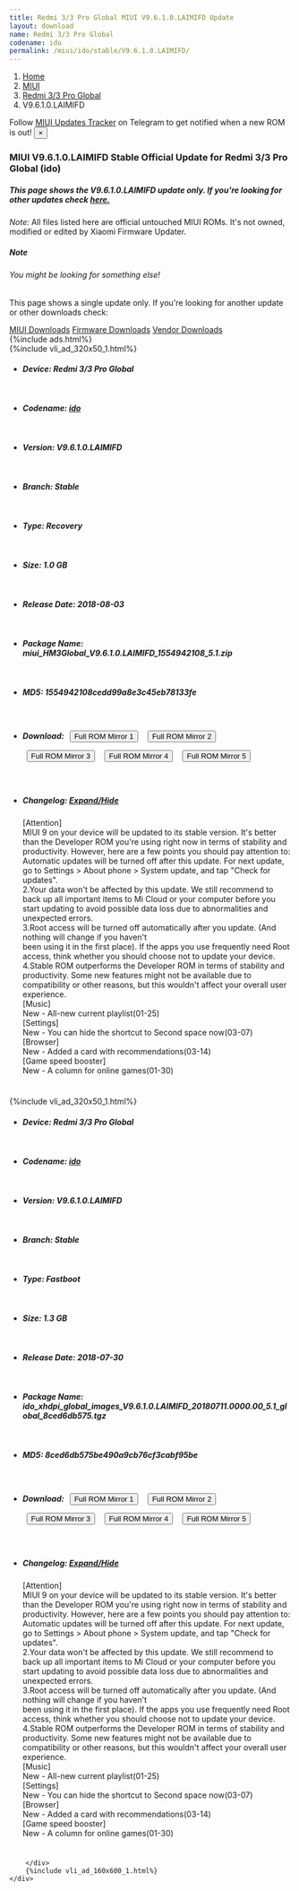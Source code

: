 ```yaml
---
title: Redmi 3/3 Pro Global MIUI V9.6.1.0.LAIMIFD Update
layout: download
name: Redmi 3/3 Pro Global
codename: ido
permalink: /miui/ido/stable/V9.6.1.0.LAIMIFD/
---
```

<nav aria-label="breadcrumb">
    <ol class="breadcrumb">
        <li class="breadcrumb-item"><a href="/">Home</a></li>
        <li class="breadcrumb-item"><a href="/miui/">MIUI</a></li>
        <li class="breadcrumb-item"><a href="/miui/ido/">Redmi 3/3 Pro Global</a></li>
        <li class="breadcrumb-item active" aria-current="page">V9.6.1.0.LAIMIFD</li>
    </ol>
</nav>
<div class="alert alert-primary alert-dismissible fade show" role="alert">
    Follow <a href="https://t.me/MIUIUpdatesTracker" class="alert-link">MIUI Updates Tracker</a> on Telegram to get
    notified when a new ROM is out!
    <button type="button" class="close" data-dismiss="alert" aria-label="Close">
        <span aria-hidden="true">&times;</span>
    </button>
</div>
<div class="col-12 mx-auto">
    <h3 class="title bg-light p-2 rounded">MIUI V9.6.1.0.LAIMIFD Stable Official Update for Redmi 3/3 Pro Global (ido)</h3>
    <h5>This page shows the V9.6.1.0.LAIMIFD update only. If you're looking for other updates check
        <a href="/miui/ido/">here.</a></h5>
    <p><i>Note: </i>All files listed here are official untouched MIUI ROMs.
        It's not owned, modified or edited by Xiaomi Firmware Updater.</p>
    <div class="card">
        <div class="card-body">
            <h5 class="card-title">Note</h5>
            <h6 class="card-subtitle mb-2 text-muted">You might be looking for something else!</h6>
            <p class="card-text">This page shows a single update only.
                If you're looking for another update or other downloads check:</p>
            <a href="/miui/" class="card-link">MIUI Downloads</a>
            <a href="/firmware/" class="card-link">Firmware Downloads</a>
            <a href="/vendor/" class="card-link">Vendor Downloads</a>
        </div>
    </div>
    {%include ads.html%}
    <div class="row justify-content-center">
        <div class="col-10" id="downloads">
                    <div class="card card-body">
            {%include vli_ad_320x50_1.html%}
            <ul class="list-unstyled">
                <li style="padding-bottom: 10px;">
                    <h5><b>Device: </b>Redmi 3/3 Pro Global</h5>
                </li>
                <li style="padding-bottom: 10px;">
                    <h5><b>Codename: </b> <a href="/miui/ido/" target="_blank">ido</a> </h5>
                </li>
                <li style="padding-bottom: 10px;">
                    <h5><b>Version: </b>V9.6.1.0.LAIMIFD</h5>
                </li>
                <li style="padding-bottom: 10px;">
                    <h5><b>Branch: </b>Stable</h5>
                </li>
                <li style="padding-bottom: 10px;">
                    <h5><b>Type: </b>Recovery</h5>
                </li>
                <li style="padding-bottom: 10px;">
                    <h5><b>Size: </b>1.0 GB</h5>
                </li>
                <li style="padding-bottom: 10px;">
                    <h5><b>Release Date: </b>2018-08-03</h5>
                </li>
                <li style="padding-bottom: 10px;">
                    <h5><b>Package Name: </b><span id="filename" class="text-dark">miui_HM3Global_V9.6.1.0.LAIMIFD_1554942108_5.1.zip</span></h5>
                </li>
                <li style="padding-bottom: 10px;">
                    <h5><b>MD5: </b><span id="md5" class="text-muted">1554942108cedd99a8e3c45eb78133fe</span></h5>
                </li>
                <li style="padding-bottom: 10px;">
                    <h5><b>Download: </b> <button type="button" id="download" class="btn btn-primary" style="margin: 7px;" onclick="window.open('https://cdn-ota.azureedge.net/V9.6.1.0.LAIMIFD/miui_HM3Global_V9.6.1.0.LAIMIFD_1554942108_5.1.zip', '_blank');"><i class="fa fa-download"></i> Full ROM Mirror 1</button> <button type="button" id="download" class="btn btn-primary" style="margin: 7px;" onclick="window.open('https://bn.d.miui.com/V9.6.1.0.LAIMIFD/miui_HM3Global_V9.6.1.0.LAIMIFD_1554942108_5.1.zip', '_blank');"><i class="fa fa-download"></i> Full ROM Mirror 2</button> <button type="button" id="download" class="btn btn-primary" style="margin: 7px;" onclick="window.open('https://ks3orig.bigota.d.miui.com/V9.6.1.0.LAIMIFD/miui_HM3Global_V9.6.1.0.LAIMIFD_1554942108_5.1.zip', '_blank');"><i class="fa fa-download"></i> Full ROM Mirror 3</button> <button type="button" id="download" class="btn btn-primary" style="margin: 7px;" onclick="window.open('https://airtel.bigota.d.miui.com/V9.6.1.0.LAIMIFD/miui_HM3Global_V9.6.1.0.LAIMIFD_1554942108_5.1.zip', '_blank');"><i class="fa fa-download"></i> Full ROM Mirror 4</button> <button type="button" id="download" class="btn btn-primary" style="margin: 7px;" onclick="window.open('https://hugeota.d.miui.com/V9.6.1.0.LAIMIFD/miui_HM3Global_V9.6.1.0.LAIMIFD_1554942108_5.1.zip', '_blank');"><i class="fa fa-download"></i> Full ROM Mirror 5</button></h5>
                </li>
                <li style="padding-bottom: 10px;">
                    <h5><b>Changelog: </b><a href="#ido_1_changelog" data-toggle="collapse" role="button"
                            aria-expanded="false" aria-controls="ido_1_changelog"> <i class="fa fa-arrow-down"
                                aria-hidden="true"></i> Expand/Hide</a></h5>
                    <div class="collapse" id="ido_1_changelog">
                        <p id="changelog_text">[Attention]<br>MIUI 9 on your device will be updated to its stable version. It's better than the Developer ROM you're using right now in terms of stability and productivity. However, here are a few points you should pay attention to:<br>Automatic updates will be turned off after this update. For next update, go to Settings > About phone > System update, and tap "Check for updates".<br>2.Your data won't be affected by this update. We still recommend to back up all important items to Mi Cloud or your computer before you start updating to avoid possible data loss due to abnormalities and<br>unexpected errors.<br>3.Root access will be turned off automatically after you update. (And nothing will change if you haven't <br>been using it in the first place). If the apps you use frequently need Root access, think whether you should choose not to update your device.<br>4.Stable ROM outperforms the Developer ROM in terms of stability and productivity. Some new features might not be available due to compatibility or other reasons, but this wouldn't affect your overall user experience.<br>[Music]<br>New - All-new current playlist(01-25)<br>[Settings]<br>New - You can hide the shortcut to Second space now(03-07)<br>[Browser]<br>New - Added a card with recommendations(03-14)<br>[Game speed booster]<br>New - A column for online games(01-30)</p>
                    </div>
                </li>
            </ul>
        </div>
        <div class="card card-body">
            {%include vli_ad_320x50_1.html%}
            <ul class="list-unstyled">
                <li style="padding-bottom: 10px;">
                    <h5><b>Device: </b>Redmi 3/3 Pro Global</h5>
                </li>
                <li style="padding-bottom: 10px;">
                    <h5><b>Codename: </b> <a href="/miui/ido/" target="_blank">ido</a> </h5>
                </li>
                <li style="padding-bottom: 10px;">
                    <h5><b>Version: </b>V9.6.1.0.LAIMIFD</h5>
                </li>
                <li style="padding-bottom: 10px;">
                    <h5><b>Branch: </b>Stable</h5>
                </li>
                <li style="padding-bottom: 10px;">
                    <h5><b>Type: </b>Fastboot</h5>
                </li>
                <li style="padding-bottom: 10px;">
                    <h5><b>Size: </b>1.3 GB</h5>
                </li>
                <li style="padding-bottom: 10px;">
                    <h5><b>Release Date: </b>2018-07-30</h5>
                </li>
                <li style="padding-bottom: 10px;">
                    <h5><b>Package Name: </b><span id="filename" class="text-dark">ido_xhdpi_global_images_V9.6.1.0.LAIMIFD_20180711.0000.00_5.1_global_8ced6db575.tgz</span></h5>
                </li>
                <li style="padding-bottom: 10px;">
                    <h5><b>MD5: </b><span id="md5" class="text-muted">8ced6db575be490a9cb76cf3cabf95be</span></h5>
                </li>
                <li style="padding-bottom: 10px;">
                    <h5><b>Download: </b> <button type="button" id="download" class="btn btn-primary" style="margin: 7px;" onclick="window.open('https://cdn-ota.azureedge.net/V9.6.1.0.LAIMIFD/ido_xhdpi_global_images_V9.6.1.0.LAIMIFD_20180711.0000.00_5.1_global_8ced6db575.tgz', '_blank');"><i class="fa fa-download"></i> Full ROM Mirror 1</button> <button type="button" id="download" class="btn btn-primary" style="margin: 7px;" onclick="window.open('https://bn.d.miui.com/V9.6.1.0.LAIMIFD/ido_xhdpi_global_images_V9.6.1.0.LAIMIFD_20180711.0000.00_5.1_global_8ced6db575.tgz', '_blank');"><i class="fa fa-download"></i> Full ROM Mirror 2</button> <button type="button" id="download" class="btn btn-primary" style="margin: 7px;" onclick="window.open('https://ks3orig.bigota.d.miui.com/V9.6.1.0.LAIMIFD/ido_xhdpi_global_images_V9.6.1.0.LAIMIFD_20180711.0000.00_5.1_global_8ced6db575.tgz', '_blank');"><i class="fa fa-download"></i> Full ROM Mirror 3</button> <button type="button" id="download" class="btn btn-primary" style="margin: 7px;" onclick="window.open('https://airtel.bigota.d.miui.com/V9.6.1.0.LAIMIFD/ido_xhdpi_global_images_V9.6.1.0.LAIMIFD_20180711.0000.00_5.1_global_8ced6db575.tgz', '_blank');"><i class="fa fa-download"></i> Full ROM Mirror 4</button> <button type="button" id="download" class="btn btn-primary" style="margin: 7px;" onclick="window.open('https://hugeota.d.miui.com/V9.6.1.0.LAIMIFD/ido_xhdpi_global_images_V9.6.1.0.LAIMIFD_20180711.0000.00_5.1_global_8ced6db575.tgz', '_blank');"><i class="fa fa-download"></i> Full ROM Mirror 5</button></h5>
                </li>
                <li style="padding-bottom: 10px;">
                    <h5><b>Changelog: </b><a href="#ido_2_changelog" data-toggle="collapse" role="button"
                            aria-expanded="false" aria-controls="ido_2_changelog"> <i class="fa fa-arrow-down"
                                aria-hidden="true"></i> Expand/Hide</a></h5>
                    <div class="collapse" id="ido_2_changelog">
                        <p id="changelog_text">[Attention]<br>MIUI 9 on your device will be updated to its stable version. It's better than the Developer ROM you're using right now in terms of stability and productivity. However, here are a few points you should pay attention to:<br>Automatic updates will be turned off after this update. For next update, go to Settings > About phone > System update, and tap "Check for updates".<br>2.Your data won't be affected by this update. We still recommend to back up all important items to Mi Cloud or your computer before you start updating to avoid possible data loss due to abnormalities and<br>unexpected errors.<br>3.Root access will be turned off automatically after you update. (And nothing will change if you haven't <br>been using it in the first place). If the apps you use frequently need Root access, think whether you should choose not to update your device.<br>4.Stable ROM outperforms the Developer ROM in terms of stability and productivity. Some new features might not be available due to compatibility or other reasons, but this wouldn't affect your overall user experience.<br>[Music]<br>New - All-new current playlist(01-25)<br>[Settings]<br>New - You can hide the shortcut to Second space now(03-07)<br>[Browser]<br>New - Added a card with recommendations(03-14)<br>[Game speed booster]<br>New - A column for online games(01-30)</p>
                    </div>
                </li>
            </ul>
        </div>

        </div>
        {%include vli_ad_160x600_1.html%}
    </div>
</div>
